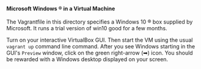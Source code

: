#### Microsoft Windows ® in a Virtual Machine

The Vagrantfile in this directory specifies a Windows 10 ®
box supplied by Microsoft. It runs a trial version of win10
good for a few months.  

Turn on your interactive VirtualBox GUI.
Then start the VM using the usual `vagrant up` command line command.
After you see Windows starting in the GUI's `Preview` window,
click on the green right-arrow (➡) icon. You should be
rewarded with a Windows desktop displayed on your screen.

